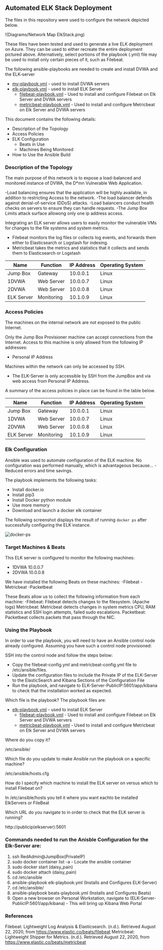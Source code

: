 ## Automated ELK Stack Deployment

The files in this repository were used to configure the network depicted below.

!(Diagrams/Network Map ElkStack.png)

These files have been tested and used to generate a live ELK deployment on Azure. They can be used to either recreate the entire deployment pictured above. Alternatively, select portions of the playbook (.yml) file may be used to install only certain pieces of it, such as Filebeat.

  The following ansible-playbooks are needed to create and install DVWA and the ELK-server
  * [my-playbook.yml](YML-Playbooks/my-playbook.yml) - used to install DVWA servers
  * [elk-playbook.yml](YML-Playbooks/elk-playbook.yml) - used to install ELK Server
    * [filebeat-playbook.yml](YML-Playbooks/filebeat-playbook.yml) - Used to install and configure Filebeat on Elk Server and DVWA servers
    * [metricbeat-playbook.yml](YML-Playbook) - Used to install and configure Metricbeat on Elk Server and DVWA servers

This document contains the following details:
- Description of the Topology
- Access Policies
- ELK Configuration
  - Beats in Use
  - Machines Being Monitored
- How to Use the Ansible Build


### Description of the Topology

The main purpose of this network is to expose a load-balanced and monitored instance of DVWA, the D*mn Vulnerable Web Application.

-Load balancing ensures that the application will be highly available, in addition to restricting Access to the network.
-The load balancer defends against denial-of-service (DDoS) attacks.
-Load balancers conduct health checks on servers to ensure they can handle requests.
-The Jump Box Limits attack surface allowong only one ip address access.

Integrating an ELK server allows users to easily monitor the vulnerable VMs for changes to the file systems and system metrics.
- Filebeat monitors the log files or collects log events, and forwards them either to Elasticsearch or Logstash for indexing.
- Metricbeat takes the metrics and statistics that it collects and sends them to Elasticsearch or Logstash


| Name       | Function   | IP Address | Operating System |
|------------|------------|------------|------------------|
| Jump Box   | Gateway    | 10.0.0.1   | Linux            |
| 1DVWA      | Web Server | 10.0.0.7   | Linux            |
| 2DVWA      | Web Server | 10.0.0.8   | Linux            |
| ELK Server | Monitoring | 10.1.0.9   | Linux            |

### Access Policies

The machines on the internal network are not exposed to the public Internet.

Only the Jump Box Provisioner machine can accept connections from the Internet. Access to this machine is only allowed from the following IP addresses:
* Personal IP Address

Machines within the network can only be accessed by SSH.
* The ELK-Server is only accessible by SSH from the JumpBox and via web access from Personal IP Address.

A summary of the access policies in place can be found in the table below.

| Name       | Function   | IP Address | Operating System |
|------------|------------|------------|------------------|
| Jump Box   | Gateway    | 10.0.0.1   | Linux            |
| 1DVWA      | Web Server | 10.0.0.7   | Linux            |
| 2DVWA      | Web Server | 10.0.0.8   | Linux            |
| ELK Server | Monitoring | 10.1.0.9   | Linux            |

### Elk Configuration

Ansible was used to automate configuration of the ELK machine. No configuration was performed manually, which is advantageous because...
-Reduced errors and time savings.

The playbook implements the following tasks:
- Install docker.io
- Install pip3
- Install Docker python module
- Use more memory
- Download and launch a docker elk container

The following screenshot displays the result of running `docker ps` after successfully configuring the ELK instance.

![docker-ps](Images/docker-ps.png)

### Target Machines & Beats
This ELK server is configured to monitor the following machines:
- 1DVWA 10.0.0.7
- 2DVWA 10.0.0.8

We have installed the following Beats on these machines:
-Filebeat
-Metricbeat
-Packetbeat

These Beats allow us to collect the following information from each machine:
-Filebeat: Filebeat detects changes to the filesystem. (Apache logs)
Metricbeat: Metricbeat detects changes in system metrics CPU, RAM statistics and SSH login attempts, failed sudo escalations.
Packetbeat: Packetbeat collects packets that pass through the NIC. 

### Using the Playbook
In order to use the playbook, you will need to have an Ansible control node already configured. Assuming you have such a control node provisioned:

SSH into the control node and follow the steps below:
- Copy the filebeat-config.yml and metricbeat-config.yml file to /etc/ansible/files.
- Update the configuration files to include the Private IP of the ELK-Server to the ElasticSearch and Kibana Sections of the Configuration File
- Run the playbook, and navigate to ELK-Server-PublicIP:5601/app/kibana to check that the installation worked as expected.

Which file is the playbook?
The playbook files are:
* [elk-playbook.yml](YML-Playbooks/elk-playbook.yml) - used to install ELK Server
  * [filebeat-playbook.yml](YML-Playbooks/filebeat-playbook.yml) - Used to install and configure Filebeat on Elk Server and DVWA servers
  * [metricbeat-playbook.yml](YML-Playbook) - Used to install and configure Metricbeat on Elk Server and DVWA servers

Where do you copy it?

/etc/ansible/

Which file do you update to make Ansible run the playbook on a specific machine?

/etc/ansible/hosts.cfg

How do I specify which machine to install the ELK server on versus which to install Filebeat on?

In /etc/ansible/hosts you tell it where you want eachto be installed ElkServers or FileBeat

Which URL do you navigate to in order to check that the ELK server is running?

http://publicip(elkserver):5601

### Commands needed to run the Anisble Configuration for the Elk-Server are:
1. ssh RedAdmin@JumpBox(PrivateIP)
2. sudo docker container list -a - Locate the ansible container
3. sudo docker start <name of container>(daisy_pain)
4. sudo docker attach <name of container>(daisy_pain)
5. cd /etc/ansible
6. ansible-playbook elk-playbook.yml (Installs and Configures ELK-Server)
7. cd /etc/ansible/
8. ansible-playbook beats-playbook.yml (Installs and Configures Beats)
9. Open a new browser on Personal Workstation, navigate to (ELK-Server-PublicIP:5601/app/kibana) - This will bring up Kibana Web Portal


### References
Filebeat: Lightweight Log Analysis &amp; Elasticsearch. (n.d.). Retrieved August 22, 2020, from https://www.elastic.co/beats/filebeat
Metricbeat: Lightweight Shipper for Metrics. (n.d.). Retrieved August 22, 2020, from https://www.elastic.co/beats/metricbeat
